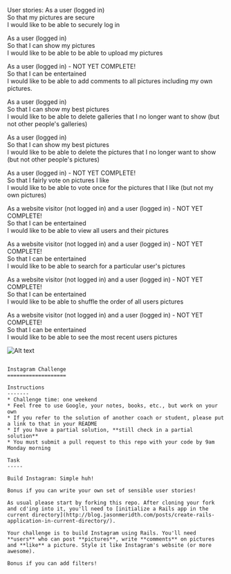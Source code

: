 
User stories:
As a user (logged in)  
So that my pictures are secure  
I would like to be able to securely log in  

As a user (logged in)  
So that I can show my pictures  
I would like to be able to be able to upload my pictures  

As a user (logged in) - NOT YET COMPLETE!  
So that I can be entertained  
I would like to be able to add comments to all pictures including my own pictures.  

As a user (logged in)  
So that I can show my best pictures  
I would like to be able to delete galleries that I no longer want to show (but not other people's galleries)  

As a user (logged in)  
So that I can show my best pictures  
I would like to be able to delete the pictures that I no longer want to show (but not other people's pictures)  

As a user (logged in) - NOT YET COMPLETE!  
So that I fairly vote on pictures I like  
I would like to be able to vote once for the pictures that I like (but not my own pictures)  

As a website visitor (not logged in) and a user (logged in) - NOT YET COMPLETE!  
So that I can be entertained  
I would like to be able to view all users and their pictures  

As a website visitor (not logged in) and a user (logged in) - NOT YET COMPLETE!  
So that I can be entertained  
I would like to be able to search for a particular user's pictures  

As a website visitor (not logged in) and a user (logged in) - NOT YET COMPLETE!  
So that I can be entertained  
I would like to be able to shuffle the order of all users pictures  

As a website visitor (not logged in) and a user (logged in) - NOT YET COMPLETE!  
So that I can be entertained  
I would like to be able to see the most recent users pictures  


![Alt text](https://www.dropbox.com/s/jlmoyfaxils6wej/instagram-challenge.png?raw=1 "Optional title")

~~~~~~~~~~~~~~~~~~~~~~~~~~~~~~~~~~~~~~~~~~~~~~~~~~~~~~~~~~~~~~~~~~~~

Instagram Challenge
===================

Instructions
-------
* Challenge time: one weekend
* Feel free to use Google, your notes, books, etc., but work on your own
* If you refer to the solution of another coach or student, please put a link to that in your README
* If you have a partial solution, **still check in a partial solution**
* You must submit a pull request to this repo with your code by 9am Monday morning

Task
-----

Build Instagram: Simple huh!

Bonus if you can write your own set of sensible user stories!

As usual please start by forking this repo. After cloning your fork and cd'ing into it, you'll need to [initialize a Rails app in the current directory](http://blog.jasonmeridth.com/posts/create-rails-application-in-current-directory/).

Your challenge is to build Instagram using Rails. You'll need **users** who can post **pictures**, write **comments** on pictures and **like** a picture. Style it like Instagram's website (or more awesome).

Bonus if you can add filters!
